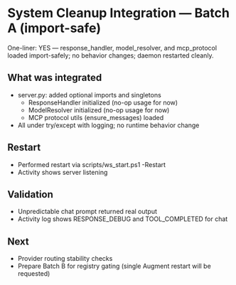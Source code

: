 # System Cleanup Integration — Batch A (import-safe)

One-liner: YES — response_handler, model_resolver, and mcp_protocol loaded import-safely; no behavior changes; daemon restarted cleanly.

## What was integrated
- server.py: added optional imports and singletons
  - ResponseHandler initialized (no-op usage for now)
  - ModelResolver initialized (no-op usage for now)
  - MCP protocol utils (ensure_messages) loaded
- All under try/except with logging; no runtime behavior change

## Restart
- Performed restart via scripts/ws_start.ps1 -Restart
- Activity shows server listening

## Validation
- Unpredictable chat prompt returned real output
- Activity log shows RESPONSE_DEBUG and TOOL_COMPLETED for chat

## Next
- Provider routing stability checks
- Prepare Batch B for registry gating (single Augment restart will be requested)

